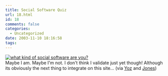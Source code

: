 ```yaml
---
title: Social Software Quiz
url: 18.html
id: 18
comments: false
categories:
  - Uncategorized
date: 2003-11-10 18:16:58
tags:
---
```


[![what kind of social software are you?](http://undergroundlondon.com/social/ss_foaf.gif)](http://undergroundlondon.com/social/ss_foaf.html)  
Maybe I am. Maybe I'm not. I don't think I validate just yet though! Although its obviously the next thing to integrate on this site... (via [Yoz](http://cheerleader.yoz.com/) and [Jones](http://www.blackbeltjones.com/work/))